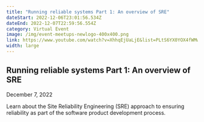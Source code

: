 ```yaml
---
title: "Running reliable systems Part 1: An overview of SRE"
dateStart: 2022-12-06T23:01:56.534Z
dateEnd: 2022-12-07T22:59:56.554Z
category: Virtual Event
image: /img/event-meetups-newlogo-400x400.png
link: https://www.youtube.com/watch?v=XhhqEjUaLjE&list=PLtS6YX0YOX4fWMwKbp9blyI1GLdXlbWjY
width: large
---
```

## Running reliable systems Part 1: An overview of SRE
D﻿ecember 7, 2022

Learn about the Site Reliability Engineering (SRE) approach to ensuring reliability as part of the software product development process.